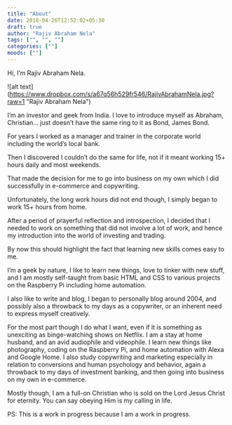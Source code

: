 ```yaml
---
title: "About"
date: 2018-04-26T12:52:02+05:30
draft: true
author: "Rajiv Abraham Nela"
tags: ["", "", ""]
categories: [""]
moods: [""]
---
```


Hi, I’m Rajiv Abraham Nela.

![alt text] (https://www.dropbox.com/s/a67q56h529fr546/RajivAbrahamNela.jpg?raw=1 "Rajiv Abraham Nela")

I’m an investor and geek from India. I love to introduce myself as Abraham, Christian… just doesn’t have the same ring to it as Bond, James Bond.

For years I worked as a manager and trainer in the corporate world including the world’s local bank.

Then I discovered I couldn’t do the same for life, not if it meant working 15+ hours daily and most weekends.

That made the decision for me to go into business on my own which I did successfully in e-commerce and copywriting.

Unfortunately, the long work hours did not end though, I simply began to work 15+ hours from home.

After a period of prayerful reflection and introspection, I decided that I needed to work on something that did not involve a lot of work, and hence my introduction into the world of investing and trading.

By now this should highlight the fact that learning new skills comes easy to me.

I’m a geek by nature, I like to learn new things, love to tinker with new stuff, and I am mostly self-taught from basic HTML and CSS to various projects on the Raspberry Pi including home automation.

I also like to write and blog, I began to personally blog around 2004, and possibly also a throwback to my days as a copywriter, or an inherent need to express myself creatively.

For the most part though I do what I want, even if it is something as unexciting as binge-watching shows on Netflix. I am a stay at home husband, and an avid audiophile and videophile. I learn new things like photography, coding on the Raspberry Pi, and home automation with Alexa and Google Home. I also study copywriting and marketing especially in relation to conversions and human psychology and behavior, again a throwback to my days of investment banking, and then going into business on my own in e-commerce.

Mostly though, I am a full-on Christian who is sold on the Lord Jesus Christ for eternity. You can say obeying Him is my calling in life.

PS: This is a work in progress because I am a work in progress.